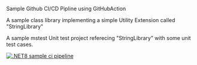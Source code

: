 Sample Github CI/CD Pipline using GitHubAction

A sample class library implementing a simple Utility Extension called "StringLibrary"

A sample mstest Unit test project referecing "StringLibrary" with some unit test cases.

[![.NET8 sample ci pipeline](https://github.com/nandakumar-nagarajan/MyProjects-GithubActionTestCI-CD/actions/workflows/build-validations.yml/badge.svg)](https://github.com/nandakumar-nagarajan/MyProjects-GithubActionTestCI-CD/actions/workflows/build-validations.yml)
